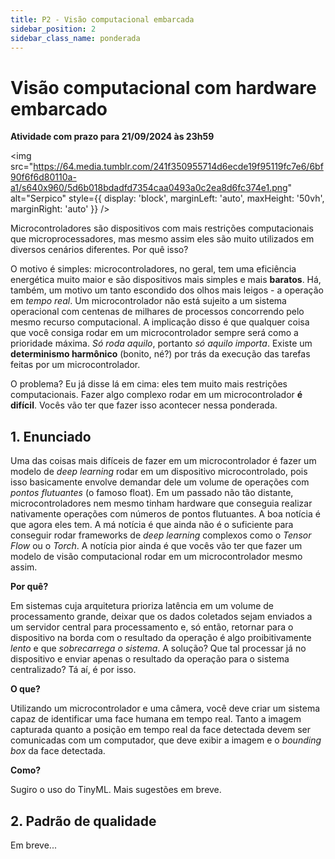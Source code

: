 ```yaml
---
title: P2 - Visão computacional embarcada
sidebar_position: 2
sidebar_class_name: ponderada
---
```


# Visão computacional com hardware embarcado

**Atividade com prazo para 21/09/2024 às 23h59**

<img 
  src="https://64.media.tumblr.com/241f350955714d6ecde19f95119fc7e6/6bf90f6f6d80110a-a1/s640x960/5d6b018bdadfd7354caa0493a0c2ea8d6fc374e1.png"
  alt="Serpico"
  style={{ 
    display: 'block',
    marginLeft: 'auto',
    maxHeight: '50vh',
    marginRight: 'auto'
  }} 
/>
<br/>


Microcontroladores são dispositivos com mais restrições computacionais que
microprocessadores, mas mesmo assim eles são muito utilizados em diversos
cenários diferentes. Por quê isso?

O motivo é simples: microcontroladores, no geral, tem uma eficiência energética
muito maior e são dispositivos mais simples e mais **baratos**. Há, também, um
motivo um tanto escondido dos olhos mais leigos - a operação em *tempo real*.
Um microcontrolador não está sujeito a um sistema operacional com centenas de
milhares de processos concorrendo pelo mesmo recurso computacional. A
implicação disso é que qualquer coisa que você consiga rodar em um
microcontrolador sempre será como a prioridade máxima. *Só roda aquilo*,
portanto *só aquilo importa*. Existe um **determinismo harmônico** (bonito,
né?) por trás da execução das tarefas feitas por um microcontrolador.

O problema? Eu já disse lá em cima: eles tem muito mais restrições
computacionais. Fazer algo complexo rodar em um microcontrolador **é difícil**.
Vocês vão ter que fazer isso acontecer nessa ponderada.

## 1. Enunciado

Uma das coisas mais difíceis de fazer em um microcontrolador é fazer um modelo
de *deep learning* rodar em um dispositivo microcontrolado, pois isso
basicamente envolve demandar dele um volume de operações com *pontos
flutuantes* (o famoso float). Em um passado não tão distante,
microcontroladores nem mesmo tinham hardware que conseguia realizar nativamente
operações com números de pontos flutuantes. A boa notícia é que agora eles tem.
A má notícia é que ainda não é o suficiente para conseguir rodar frameworks de
*deep learning* complexos como o *Tensor Flow* ou o *Torch*. A notícia pior
ainda é que vocês vão ter que fazer um modelo de visão computacional rodar em
um microcontrolador mesmo assim.

**Por quê?**

Em sistemas cuja arquitetura prioriza latência em um volume de processamento
grande, deixar que os dados coletados sejam enviados a um servidor central para
processamento e, só então, retornar para o dispositivo na borda com o resultado
da operação é algo proibitivamente *lento* e que *sobrecarrega o sistema*. A
solução? Que tal processar já no dispositivo e enviar apenas o resultado da
operação para o sistema centralizado? Tá aí, é por isso.

**O que?**

Utilizando um microcontrolador e uma câmera, você deve criar um sistema capaz
de identificar uma face humana em tempo real. Tanto a imagem capturada quanto a
posição em tempo real da face detectada devem ser comunicadas com um
computador, que deve exibir a imagem e o *bounding box* da face detectada.

**Como?**

Sugiro o uso do TinyML. Mais sugestões em breve.

## 2. Padrão de qualidade

Em breve...
